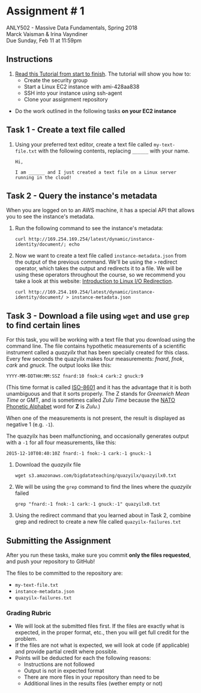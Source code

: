 # Assignment # 1
ANLY502 - Massive Data Fundamentals, Spring 2018
<br>Marck Vaisman & Irina Vayndiner
<br>Due Sunday, Feb 11 at 11:59pm


## Instructions

1. [Read this Tutorial from start to finish](Tutorial.md). The tutorial will show you how to:
	* Create the security group
	* Start a Linux EC2 instance with ami-428aa838
	* SSH into your instance using ssh-agent
	* Clone your assignment repository
* Do the work outlined in the following tasks **on your EC2 instance**

## Task 1 - Create a text file called

1. Using your preferred text editor, create a text file called `my-text-file.txt` with the following contents, replacing `______` with your name.

	```
	Hi,
	
	I am ______ and I just created a text file on a Linux server running in the cloud!
	```

## Task 2 - Query the instance's metadata

When you are logged on to an AWS machine, it has a special API that allows you to see the instance's metadata. 

1. Run the following command to see the instance's metadata:

   `curl http://169.254.169.254/latest/dynamic/instance-identity/document/; echo`

2. Now we want to create a text file called `instance-metadata.json` from the output of the previous command. We'll be using the `>` redirect operator, which takes the output and redirects it to a file. We will be using these operators throughout the course, so we recommend you take a look at this website: [Introduction to Linux I/O Redirection](https://www.digitalocean.com/community/tutorials/an-introduction-to-linux-i-o-redirection).

	```
	curl http://169.254.169.254/latest/dynamic/instance-identity/document/ > instance-metadata.json
	```

## Task 3 - Download a file using `wget` and use `grep` to find certain lines

For this task, you will be working with a text file that you download using the command line. The file contains hypothetic measurements of a scientific instrument called a _quazyilx_ that has been specially created for this class. Every few seconds the quazyilx makes four measurements: _fnard_, _fnok_, _cark_ and _gnuck_. The output looks like this:

    YYYY-MM-DDTHH:MM:SSZ fnard:10 fnok:4 cark:2 gnuck:9

(This time format is called [ISO-8601](https://en.wikipedia.org/wiki/ISO_8601) and it has the advantage that it is both unambiguous and that it sorts properly. The Z stands for _Greenwich Mean Time_ or GMT, and is sometimes called _Zulu Time_ because the [NATO Phonetic Alphabet](https://en.wikipedia.org/wiki/NATO_phonetic_alphabet) word for **Z** is _Zulu_.)

When one of the measurements is not present, the result is displayed as negative 1 (e.g. `-1`). 

The quazyilx has been malfunctioning, and occasionally generates output with a `-1` for all four measurements, like this:

    2015-12-10T08:40:10Z fnard:-1 fnok:-1 cark:-1 gnuck:-1

1. Download the _quazyilx_ file

	```
	wget s3.amazonaws.com/bigdatateaching/quazyilx/quazyilx0.txt
	```
1.	We will be using the `grep` command to find the lines where the _quazyilx_ failed

	```
	grep "fnard:-1 fnok:-1 cark:-1 gnuck:-1" quazyilx0.txt
	```
	
1. Using the redirect command that you learned about in Task 2, combine grep and redirect to create a new file called `quazyilx-failures.txt` 


## Submitting the Assignment

After you run these tasks, make sure you commit **only the files requested**, and push your repository to GitHub!

The files to be committed to the repository are:

* `my-text-file.txt`
* `instance-metadata.json`
* `quazyilx-failures.txt` 

### Grading Rubric

* We will look at the submitted files first. If the files are exactly what is expected, in the proper format, etc., then you will get full credit for the problem.
* If the files are not what is expected, we will look at code (if applicable) and provide partial credit where possible.
* Points will be deducted for each the following reasons:
	* Instructions are not followed
	* Output is not in expected format
	* There are more files in your repository than need to be 
	* Additional lines in the results files (wether empty or not)


